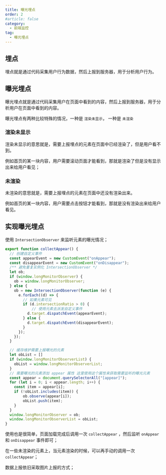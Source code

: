 ```yaml
---
title: 曝光埋点
order: 2
#article: false
category:
  - 前端监控
tag:
  - 曝光埋点
---
```


## 埋点

埋点就是通过代码采集用户行为数据，然后上报到服务器，用于分析用户行为。

## 曝光埋点

曝光埋点就是通过代码采集用户在页面中看到的内容，然后上报到服务器，用于分析用户在页面中看到的内容。

曝光埋点有两种比较特殊的情况，一种是 `渲染未显示`， 一种是 `未渲染`

### 渲染未显示

渲染未显示的意思就是，需要上报埋点的元素在页面中已经渲染了，但是用户看不到。

例如首页的某一块内容，用户需要滚动页面才能看到，那就是渲染了但是没有显示出来给用户看见；

### 未渲染

未渲染的意思就是，需要上报埋点的元素在页面中还没有渲染出来。

例如首页的某一块内容，用户需要点击按钮才能看到，那就是没有渲染出来给用户看见。

## 实现曝光埋点

使用 `IntersectionObserver` 来监听元素的曝光情况；

```js 
export function collectAppear() {
  // 创建自定义事件
  const appearEvent = new CustomEvent("onAppear");
  const disappearEvent = new CustomEvent("onDisappear");
  /** 避免重复实例化 IntersectionObserver */
  let ob;
  if (window.longMonitorObserver) {
    ob = window.longMonitorObserver;
  } else {
    ob = new IntersectionObserver(function (e) {
      e.forEach((d) => {
        // 如果元素可见
        if (d.intersectionRatio > 0) {
            // 使用元素去派发自定义事件
          d.target.dispatchEvent(appearEvent);
        } else {
          d.target.dispatchEvent(disappearEvent);
        }
      });
    });
  }

  // 缓存维护需要上报曝光的元素
  let obList = [] 
  if (window.longMonitorObserverList) {
    obList = window.longMonitorObserverList;
  }
  // 需要曝光的元素添加 appear 属性 这里使用这个属性来获取需要监听的曝光元素
  const appear = document.querySelectorAll("[appear]");
  for (let i = 0; i < appear.length; i++) {
    const item = appear[i];
    if (!obList.includes(item)) {
        ob.observe(appear[i]);
        obList.push(item);
    }
  }
  window.longMonitorObserver = ob;
  window.longMonitorObserverList = obList;
}
```

使用也是很简单，页面加载完成后调用一次 `collectAppear` ，然后监听 `onAppear` 和 `onDisappear` 事件即可；

在一些未渲染的元素上，当元素渲染的时候，可以再手动的调用一次 `collectAppear`；

数据上报依旧采取图片上报的方式；
